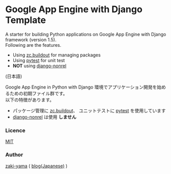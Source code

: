 Google App Engine with Django Template
======================================

A starter for building Python applications on Google App Engine with Django framework (version 1.5).  
Following are the features.

- Using [zc.buildout](http://www.buildout.org/en/latest/) for managing packages
- Using [pytest](http://pytest.org/latest/) for unit test
- **NOT** using [django-nonrel](https://www.allbuttonspressed.com/projects/django-nonrel)

(日本語)

Google App Engine in Python with Django 環境でアプリケーション開発を始めるための初期ファイル群です。  
以下の特徴があります。

- パッケージ管理に [zc.buildout](http://www.buildout.org/en/latest/)、
ユニットテストに [pytest](http://pytest.org/latest/) を使用しています
- [django-nonrel](https://www.allbuttonspressed.com/projects/django-nonrel) は使用 **しません**


### Licence

[MIT](https://github.com/zaki-yama/gae-django-scaffold/blob/master/LICENSE)

### Author

[zaki-yama](https://github.com/zaki-yama) ( [blog(Japanese)](http://dackdive.hateblo.jp/) )
